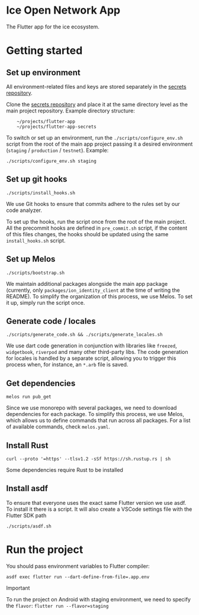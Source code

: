 # Ice Open Network App

The Flutter app for the ice ecosystem.

# Getting started

## Set up environment

All environment-related files and keys are stored separately in the [secrets repository](https://github.com/ice-blockchain/flutter-app-secrets).

Clone the [secrets repository](https://github.com/ice-blockchain/flutter-app-secrets) and place it at the same directory level as the main project repository.
Example directory structure:
```
    ~/projects/flutter-app
    ~/projects/flutter-app-secrets
```
To switch or set up an environment, run the `./scripts/configure_env.sh` script from the root of the main app project passing it a desired environment (`staging` / `production` / `testnet`).
Example:

```
./scripts/configure_env.sh staging
```

## Set up git hooks

```
./scripts/install_hooks.sh
```

We use Git hooks to ensure that commits adhere to the rules set by our code analyzer.

To set up the hooks, run the script once from the root of the main project. All the precommit hooks are defined in `pre_commit.sh` script, if the content of this files changes, the hooks should be updated using the same `install_hooks.sh` script.

## Set up Melos

```
./scripts/bootstrap.sh
```

We maintain additional packages alongside the main app package (currently, only `packages/ion_identity_client` at the time of writing the README). To simplify the organization of this process, we use Melos. To set it up, simply run the script once. 

## Generate code / locales

```
./scripts/generate_code.sh && ./scripts/generate_locales.sh
```

We use dart code generation in conjunction with libraries like `freezed`, `widgetbook`, `riverpod` and many other third-party libs. The code generation for locales is handled by a separate script, allowing you to trigger this process when, for instance, an `*.arb` file is saved.

## Get dependencies

```
melos run pub_get
```
Since we use monorepo with several packages, we need to download dependencies for each package. To simplify this process, we use Melos, which allows us to define commands that run across all packages. For a list of available commands, check `melos.yaml`.

## Install Rust
```
curl --proto '=https' --tlsv1.2 -sSf https://sh.rustup.rs | sh
```
Some dependencies require Rust to be installed

## Install asdf

To ensure that everyone uses the exact same Flutter version we use asdf. To install it there is a script. It will also create a VSCode settings file with the Flutter SDK path
```
./scripts/asdf.sh
```

# Run the project

You should pass environment variables to Flutter compiler:
```
asdf exec flutter run --dart-define-from-file=.app.env
```


> [!IMPORTANT]
> To run the project on Android with staging environment, we need to specify the `flavor`:
> ```flutter run --flavor=staging```
